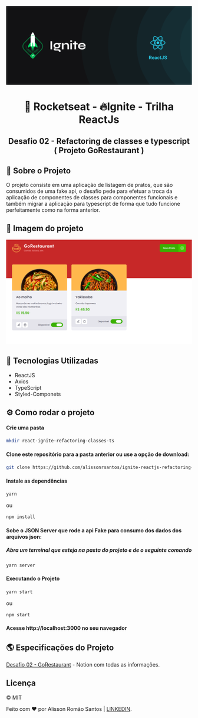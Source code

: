 <img src=".github/cover-reactjs.png" />

<h1 align="center">🚀 Rocketseat - 🔥Ignite - Trilha ReactJs</h1>

<h2 align="center">Desafio 02 - Refactoring de classes e typescript ( Projeto GoRestaurant )</h2>

## 📖 Sobre o Projeto
O projeto consiste em uma aplicação de listagem de pratos, que são consumidos de uma fake api, o desafio pede para efetuar a troca da aplicação de componentes de classes para componentes funcionais e também migrar a aplicação para typescript de forma que tudo funcione perfeitamente como na forma anterior.

## 🌠 Imagem do projeto 
<img src=".github/preview.png" />

## 🧰 Tecnologias Utilizadas
* ReactJS
* Axios
* TypeScript
* Styled-Componets

## ⚙ Como rodar o projeto
#### Crie uma pasta 
```bash
mkdir react-ignite-refactoring-classes-ts
```
#### Clone este repositório para a pasta anterior ou use a opção de download:
```bash
git clone https://github.com/alissonrsantos/ignite-reactjs-refactoring-classes-ts.git
```
#### Instale as dependências
```bash
yarn 
```
ou
```bash
npm install
```
#### Sobe o JSON Server que rode a api Fake para consumo dos dados dos arquivos json:
##### Abra um terminal que esteja na pasta do projeto e de o seguinte comando
```bash
yarn server
```
#### Executando o Projeto
```bash
yarn start
``` 
ou
```bash
npm start
```

#### Acesse http://localhost:3000 no seu navegador

## 🌎 Especificações do Projeto
[Desafio 02 - GoRestaurant](https://www.notion.so/Desafio-02-Refactoring-de-classes-e-typescript-4571541e7f8c4799bd191b6cfb53802c) - Notion com todas as informações.

## Licença
&copy; MIT

Feito com ❤ por Alisson Romão Santos | [LINKEDIN](https://www.linkedin.com/in/alissonrsantos).